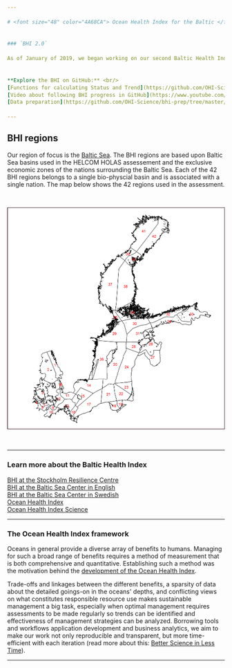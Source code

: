 ```yaml
---

# <font size="48" color="4A68CA"> Ocean Health Index for the Baltic </font>


### `BHI 2.0`

As of January of 2019, we began working on our second Baltic Health Index assessment! We will be building on the earlier goal models, making improvements where possible, and including new datasets where relevant. We hope also to be able to conduct scenario testing and sensitivity analysis, create features for interactive data exploration/presentation, and assess interconnectivity of goals.


**Explore the BHI on GitHub:** <br/>
[Functions for calculating Status and Trend](https://github.com/OHI-Science/bhi/blob/master/baltic/conf/functions.R)  
[Video about following BHI progress in GitHub](https://www.youtube.com/watch?v=u5BRx05Wmwo)  
[Data preparation](https://github.com/OHI-Science/bhi-prep/tree/master/prep) 

---
```


## BHI regions
Our region of focus is the [Baltic Sea](https://www.google.se/maps/place/Baltic+Sea/@59.9996367,11.5210982,1517181m/data=!3m1!1e3!4m5!3m4!1s0x46f4d7d988201b2b:0xb43097ae8474cb3!8m2!3d58.487952!4d19.863281). The BHI regions are based upon Baltic Sea basins used in the HELCOM HOLAS assessement and the exclusive economic zones of the nations surrounding the Baltic Sea. Each of the 42 BHI regions belongs to a single bio-physcial basin and is associated with a single nation. The map below shows the 42 regions used in the assessment.

<br/>

![](supplement/web/BHI_regions_plot.png)  

<br/>

---

### Learn more about the Baltic Health Index <br/>
[BHI at the Stockholm Resilience Centre](http://www.stockholmresilience.org/research/research-themes/marine/baltic-health-index.html)  
[BHI at the Baltic Sea Center in English](http://www.su.se/ostersjocentrum/english/baltic-eye/research/baltic-health-index)  
[BHI at the Baltic Sea Center in Swedish](http://www.su.se/ostersjocentrum/baltic-eye/forskning/baltic-health-index)  
[Ocean Health Index](http://www.oceanhealthindex.org/about)  
[Ocean Health Index Science](http://ohi-science.org)


---

### The Ocean Health Index framework

Oceans in general provide a diverse array of benefits to humans. Managing for such a broad range of benefits requires a method of measurement that is both comprehensive and quantitative. Establishing such a method was the motivation behind the [development of the Ocean Health Index](https://www.nature.com/articles/nature11397). 

Trade-offs and linkages between the different benefits, a sparsity of data about the detailed goings-on in the oceans' depths, and conflicting views on what constitutes responsible resource use makes sustainable management a big task, especially when optimal management requires assessments to be made regularly so trends can be identified and effectiveness of management strategies can be analyzed. Borrowing tools and workflows  application development and business analytics, we aim to make our work not only reproducible and transparent, but more time-efficient with each iteration (read more about this: [Better Science in Less Time](https://www.nature.com/articles/s41559-017-0160)).

---
